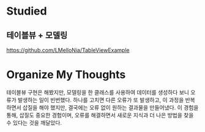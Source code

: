 # Studied

## 테이블뷰 + 모델링
https://github.com/LMelloNia/TableViewExample

# Organize My Thoughts 
테이블뷰 구현은 해봤지만, 모델링을 한 클래스를 사용하여 데이터를 생성하다 보니 오류가 발생하는 일이 빈번했다. 하나를 고치면 다른 오류가 또 발생하고, 이 과정을 반복하면서 삽질을 해야 했지만, 결국에는 오류 없이 원하는 결과물을 만들어냈다. 이 경험을 통해, 삽질도 중요한 경험이며, 오류를 해결하면서 새로운 지식과 더 나은 방법을 찾을 수 있다는 것을 깨달았다.
